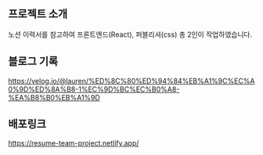 ## 프로젝트 소개
노션 이력서를 참고하여 프론트엔드(React), 퍼블리셔(css) 총 2인이 작업하였습니다.

## 블로그 기록
https://velog.io/@lauren/%ED%8C%80%ED%94%84%EB%A1%9C%EC%A0%9D%ED%8A%B8-1%EC%9D%BC%EC%B0%A8-%EA%B8%B0%EB%A1%9D

## 배포링크
https://resume-team-project.netlify.app/
